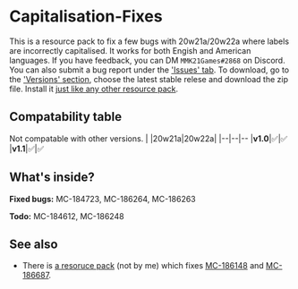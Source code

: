 
# Capitalisation-Fixes
This is a resource pack to fix a few bugs with 20w21a/20w22a where labels are incorrectly capitalised. It works for both Engish and American languages. If you have feedback, you can DM `MMK21Games#2868` on Discord. You can also submit a bug report under the ['Issues' tab](https://github.com/MMK21Hub/Capitalisation-Fixes/issues).  To download, go to the ['Versions' section](https://github.com/MMK21Hub/Capitalisation-Fixes/releases), choose the latest stable relese and download the zip file. Install it [just like any other resource pack](https://minecraft.gamepedia.com/Tutorials/Loading_a_resource_pack).

## Compatability table
Not compatable with other versions.
|  |20w21a|20w22a|
|--|--|--
|**v1.0**|✅|✅
|**v1.1**|✅|✅

## What's inside?
**Fixed bugs:** MC-184723, MC-186264, MC-186263

**Todo:** MC-184612, MC-186248

## See also
 - There is [a resoruce pack](https://bugs.mojang.com/browse/MC-186148?focusedCommentId=714784&page=com.atlassian.jira.plugin.system.issuetabpanels:comment-tabpanel#comment-714784) (not by me) which fixes [MC-186148](https://bugs.mojang.com/browse/MC-186148 "\"death.attack.witherSkull.item\" displays raw translation string (is untranslated)") and [MC-186687](https://bugs.mojang.com/browse/MC-186687 "Death message for being shot by a Wither Skull does not fit for all entities").
